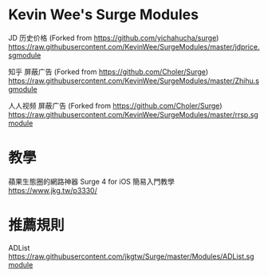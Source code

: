 # Kevin Wee's Surge Modules

JD 历史价格 (Forked from https://github.com/yichahucha/surge)
https://raw.githubusercontent.com/KevinWee/SurgeModules/master/jdprice.sgmodule

知乎 屏蔽广告 (Forked from https://github.com/Choler/Surge)
https://raw.githubusercontent.com/KevinWee/SurgeModules/master/Zhihu.sgmodule

人人视频 屏蔽广告 (Forked from https://github.com/Choler/Surge)
https://raw.githubusercontent.com/KevinWee/SurgeModules/master/rrsp.sgmodule


# 教學
蘋果生態圈的網路神器 Surge 4 for iOS 簡易入門教學
https://www.jkg.tw/p3330/

# 推薦規則
ADList
https://raw.githubusercontent.com/jkgtw/Surge/master/Modules/ADList.sgmodule
